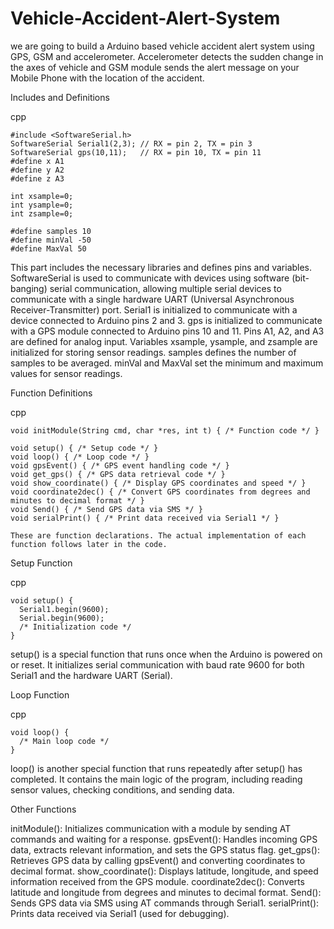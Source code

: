 # Vehicle-Accident-Alert-System
we are going to build a Arduino based vehicle accident alert system using GPS, GSM and accelerometer. Accelerometer detects the sudden change in the axes of vehicle and GSM module sends the alert message on your Mobile Phone with the location of the accident.

Includes and Definitions

cpp

    #include <SoftwareSerial.h>
    SoftwareSerial Serial1(2,3); // RX = pin 2, TX = pin 3
    SoftwareSerial gps(10,11);   // RX = pin 10, TX = pin 11
    #define x A1
    #define y A2
    #define z A3

    int xsample=0;
    int ysample=0;
    int zsample=0;

    #define samples 10
    #define minVal -50
    #define MaxVal 50

This part includes the necessary libraries and defines pins and variables.
SoftwareSerial is used to communicate with devices using software (bit-banging) serial communication, allowing multiple serial devices to communicate with a single hardware UART (Universal Asynchronous Receiver-Transmitter) port.
Serial1 is initialized to communicate with a device connected to Arduino pins 2 and 3.
gps is initialized to communicate with a GPS module connected to Arduino pins 10 and 11.
Pins A1, A2, and A3 are defined for analog input.
Variables xsample, ysample, and zsample are initialized for storing sensor readings.
samples defines the number of samples to be averaged.
minVal and MaxVal set the minimum and maximum values for sensor readings.

Function Definitions

cpp

    void initModule(String cmd, char *res, int t) { /* Function code */ }

    void setup() { /* Setup code */ }
    void loop() { /* Loop code */ }
    void gpsEvent() { /* GPS event handling code */ }
    void get_gps() { /* GPS data retrieval code */ }
    void show_coordinate() { /* Display GPS coordinates and speed */ }
    void coordinate2dec() { /* Convert GPS coordinates from degrees and minutes to decimal format */ }
    void Send() { /* Send GPS data via SMS */ }
    void serialPrint() { /* Print data received via Serial1 */ }

    These are function declarations. The actual implementation of each function follows later in the code.

Setup Function

cpp

    void setup() {
      Serial1.begin(9600);
      Serial.begin(9600);
      /* Initialization code */
    }

setup() is a special function that runs once when the Arduino is powered on or reset.
It initializes serial communication with baud rate 9600 for both Serial1 and the hardware UART (Serial).

Loop Function

cpp

    void loop() {
      /* Main loop code */
    }

loop() is another special function that runs repeatedly after setup() has completed.
It contains the main logic of the program, including reading sensor values, checking conditions, and sending data.

Other Functions

initModule(): Initializes communication with a module by sending AT commands and waiting for a response.
gpsEvent(): Handles incoming GPS data, extracts relevant information, and sets the GPS status flag.
get_gps(): Retrieves GPS data by calling gpsEvent() and converting coordinates to decimal format.
show_coordinate(): Displays latitude, longitude, and speed information received from the GPS module.
coordinate2dec(): Converts latitude and longitude from degrees and minutes to decimal format.
Send(): Sends GPS data via SMS using AT commands through Serial1.
serialPrint(): Prints data received via Serial1 (used for debugging).
